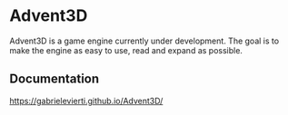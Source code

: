 # Advent3D

Advent3D is a game engine currently under development. The goal is to make the engine as easy to use, read and expand as possible.

## Documentation

https://gabrielevierti.github.io/Advent3D/
